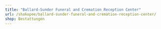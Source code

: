 ```yaml
---
title: "Ballard-Sunder Funeral and Cremation Reception Center"
url: /shakopee/ballard-sunder-funeral-and-cremation-reception-center/
shop: Bestattungen
---
```

